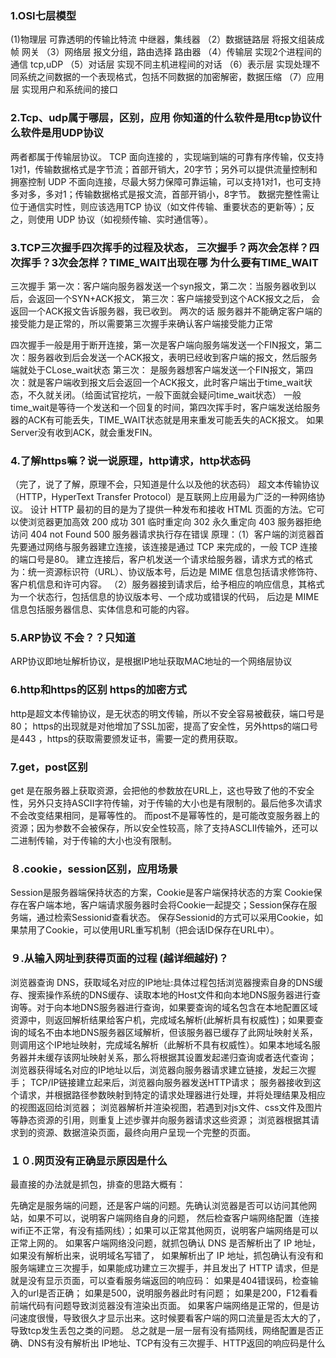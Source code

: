 ### 1.OSI七层模型
(1)物理层 可靠透明的传输比特流   中继器，集线器
（2）数据链路层  将报文组装成帧   网关
（3）网络层    报文分组，路由选择   路由器
（4）传输层    实现2个进程间的通信  tcp,uDP
（5）对话层   实现不同主机进程间的对话
（6）表示层   实现处理不同系统之间数据的一个表现格式，包括不同数据的加密解密，数据压缩
（7）应用层    实现用户和系统间的接口
### 2.Tcp、udp属于哪层，区别，应用   你知道的什么软件是用tcp协议什么软件是用UDP协议
两者都属于传输层协议。
TCP 面向连接的 ，实现端到端的可靠有序传输，仅支持1对1，传输数据格式是字节流；首部开销大，20字节；另外可以提供流量控制和拥塞控制
UDP 不面向连接，尽最大努力保障可靠运输，可以支持1对1，也可支持多对多，多对1；传输数据格式是报文流，首部开销小，8字节。
数据完整性需让位于通信实时性，则应该选用TCP 协议（如文件传输、重要状态的更新等）；反之，则使用 UDP 协议（如视频传输、实时通信等）。
### 3.TCP三次握手四次挥手的过程及状态， 三次握手？两次会怎样？四次挥手？3次会怎样？TIME_WAIT出现在哪 为什么要有TIME_WAIT
三次握手   第一次：客户端向服务器发送一个syn报文，第二次：当服务器收到以后，会返回一个SYN+ACK报文，  第三次：客户端接受到这个ACK报文之后，
会返回一个ACK报文告诉服务器，我已收到。
两次的话 服务器并不能确定客户端的接受能力是正常的，所以需要第三次握手来确认客户端接受能力正常

四次握手一般是用于断开连接，第一次是客户端向服务端发送一个FIN报文，第二次：服务器收到后会发送一个ACK报文，表明已经收到客户端的报文，然后服务端就处于CLose_wait状态
第三次： 是服务器想客户端发送一个FIN报文，第四次：就是客户端收到报文后会返回一个ACK报文，此时客户端出于time_wait状态，不久就关闭。（给面试官挖坑，一般下面就会疑问time_wait状态）
一般time_wait是等待一个发送和一个回复的时间，第四次挥手时，客户端发送给服务器的ACK有可能丢失，TIME_WAIT状态就是用来重发可能丢失的ACK报文。
如果Server没有收到ACK，就会重发FIN。
### 4.了解https嘛？说一说原理，http请求，http状态码 
（完了，说了了解，原理不会，只知道是什么以及他的状态码）
超文本传输协议（HTTP，HyperText Transfer Protocol）是互联网上应用最为广泛的一种网络协议。
设计 HTTP 最初的目的是为了提供一种发布和接收 HTML 页面的方法。它可以使浏览器更加高效
200  成功
301 临时重定向
302  永久重定向
403  服务器拒绝访问
404  not Found
500 服务器请求执行存在错误
原理：（1）客户端的浏览器首先要通过网络与服务器建立连接，该连接是通过 TCP 来完成的，一般 TCP 连接的端口号是80。 
建立连接后，客户机发送一个请求给服务器，请求方式的格式为：统一资源标识符（URL）、协议版本号，后边是 MIME 信息包括请求修饰符、客户机信息和许可内容。
（2）服务器接到请求后，给予相应的响应信息，其格式为一个状态行，包括信息的协议版本号、一个成功或错误的代码，
后边是 MIME 信息包括服务器信息、实体信息和可能的内容。
### 5.ARP协议 不会？？只知道
ARP协议即地址解析协议，是根据IP地址获取MAC地址的一个网络层协议
### 6.http和https的区别 https的加密方式
http是超文本传输协议，是无状态的明文传输，所以不安全容易被截获，端口号是80；
https的出现就是对他增加了SSL加密，提高了安全性，另外https的端口号是443 ，https的获取需要颁发证书，需要一定的费用获取。
### 7.get，post区别
get 是在服务器上获取资源，会把他的参数放在URL上，这也导致了他的不安全性，另外只支持ASCII字符传输，对于传输的大小也是有限制的。最后他多次请求不会改变结果相同，是幂等性的。
而post不是幂等性的，是可能改变服务器上的资源；因为参数不会被保存，所以安全性较高，除了支持ASCLII传输外，还可以二进制传输，对于传输的大小也没有限制。
### ８.cookie，session区别，应用场景
Session是服务器端保持状态的方案，Cookie是客户端保持状态的方案
Cookie保存在客户端本地，客户端请求服务器时会将Cookie一起提交；Session保存在服务端，通过检索Sessionid查看状态。
保存Sessionid的方式可以采用Cookie，如果禁用了Cookie，可以使用URL重写机制（把会话ID保存在URL中）。
### ９.从输入网址到获得页面的过程 (越详细越好)？
浏览器查询 DNS，获取域名对应的IP地址:具体过程包括浏览器搜索自身的DNS缓存、搜索操作系统的DNS缓存、读取本地的Host文件和向本地DNS服务器进行查询等。对于向本地DNS服务器进行查询，如果要查询的域名包含在本地配置区域资源中，则返回解析结果给客户机，完成域名解析(此解析具有权威性)；如果要查询的域名不由本地DNS服务器区域解析，但该服务器已缓存了此网址映射关系，则调用这个IP地址映射，完成域名解析（此解析不具有权威性）。如果本地域名服务器并未缓存该网址映射关系，那么将根据其设置发起递归查询或者迭代查询；
浏览器获得域名对应的IP地址以后，浏览器向服务器请求建立链接，发起三次握手；
TCP/IP链接建立起来后，浏览器向服务器发送HTTP请求；
服务器接收到这个请求，并根据路径参数映射到特定的请求处理器进行处理，并将处理结果及相应的视图返回给浏览器；
浏览器解析并渲染视图，若遇到对js文件、css文件及图片等静态资源的引用，则重复上述步骤并向服务器请求这些资源；
浏览器根据其请求到的资源、数据渲染页面，最终向用户呈现一个完整的页面。
### １０.网页没有正确显示原因是什么
最直接的办法就是抓包，排查的思路大概有：

先确定是服务端的问题，还是客户端的问题。先确认浏览器是否可以访问其他网站，如果不可以，说明客户端网络自身的问题，
然后检查客户端网络配置（连接wifi正不正常，有没有插网线）；如果可以正常其他网页，说明客户端网络是可以正常上网的。
如果客户端网络没问题，就抓包确认 DNS 是否解析出了 IP 地址，如果没有解析出来，说明域名写错了，
如果解析出了 IP 地址，抓包确认有没有和服务端建立三次握手，如果能成功建立三次握手，并且发出了 HTTP 请求，但是就是没有显示页面，可以查看服务端返回的响应码：
如果是404错误码，检查输入的url是否正确；
如果是500，说明服务器此时有问题；
如果是200，F12看看前端代码有问题导致浏览器没有渲染出页面。
如果客户端网络是正常的，但是访问速度很慢，导致很久才显示出来。这时候要看客户端的网口流量是否太大的了，导致tcp发生丢包之类的问题。
总之就是一层一层有没有插网线，网络配置是否正确、DNS有没有解析出 IP地址、TCP有没有三次握手、HTTP返回的响应码是什么
